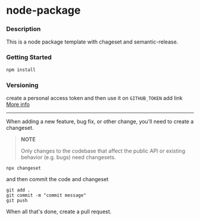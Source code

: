 # node-package

### Description

This is a node package template with chageset and semantic-release.

### Getting Started

```bash
npm install
```

### Versioning

create a personal access token and then use it on `GITHUB_TOKEN`
add link [More info](https://github.com/orgs/community/discussions/27028#discussioncomment-3254360)

---

When adding a new feature, bug fix, or other change, you'll need to create a changeset.

> **NOTE**
>
> Only changes to the codebase that affect the public API or existing behavior (e.g. bugs) need changesets.

```
npx changeset
```

and then commit the code and changeset

```
git add .
git commit -m "commit message"
git push
```

When all that's done, create a pull request.
